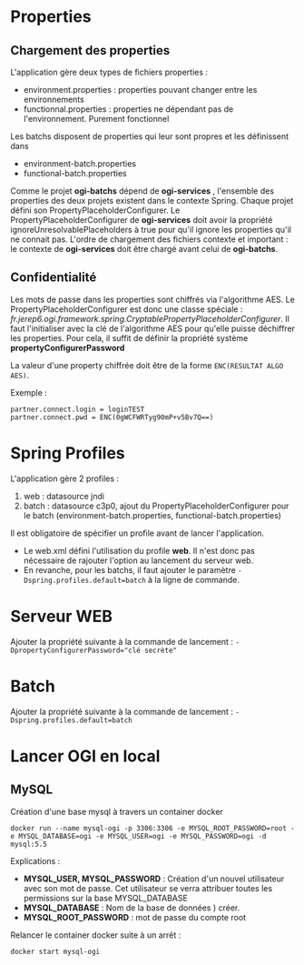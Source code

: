 Properties
===
Chargement des properties
---

L'application gère deux types de fichiers properties :
  
  * environment.properties : properties pouvant changer entre les environnements
  * functionnal.properties : properties ne dépendant pas de l'environnement. Purement fonctionnel
  
Les batchs disposent de properties qui leur sont propres et les définissent dans

  * environment-batch.properties
  * functional-batch.properties
  
Comme le projet **ogi-batchs** dépend de **ogi-services** , l'ensemble des properties des deux projets existent dans le contexte Spring. Chaque projet défini son PropertyPlaceholderConfigurer.
Le PropertyPlaceholderConfigurer de **ogi-services** doit avoir la propriété ignoreUnresolvablePlaceholders à true pour qu'il ignore les properties qu'il ne connait pas.
L'ordre de chargement des fichiers contexte et important : le contexte de **ogi-services** doit être chargé avant celui de **ogi-batchs**.

Confidentialité
---
Les mots de passe dans les properties sont chiffrés via l'algorithme AES.
Le PropertyPlaceholderConfigurer est donc une classe spéciale : *fr.jerep6.ogi.framework.spring.CryptablePropertyPlaceholderConfigurer*.
Il faut l'initialiser avec la clé de l'algorithme AES pour qu'elle puisse déchiffrer les properties. Pour cela, il suffit de définir la propriété système **propertyConfigurerPassword**

La valeur d'une property chiffrée doit être de la forme <code>ENC(RESULTAT ALGO AES)</code>.

Exemple :

	partner.connect.login = loginTEST
	partner.connect.pwd = ENC(0gWCFWRTyg90mP+v5Bv7Q==)

  
Spring Profiles
===
L'application gère 2 profiles :

 1. web : datasource jndi
 2. batch : datasource c3p0, ajout du PropertyPlaceholderConfigurer pour le batch (environment-batch.properties, functional-batch.properties)
 
Il est obligatoire de spécifier un profile avant de lancer l'application. 

  * Le web.xml défini l'utilisation du profile **web**. Il n'est donc pas nécessaire de rajouter l'option au lancement du serveur web.
  * En revanche, pour les batchs, il faut ajouter le paramètre <code>-Dspring.profiles.default=batch</code> à la ligne de commande.



Serveur WEB
===
Ajouter la propriété suivante à la commande de lancement :
<code>-DpropertyConfigurerPassword="clé secrète"</code>

Batch
===
Ajouter la propriété suivante à la commande de lancement :
<code>-Dspring.profiles.default=batch</code>




Lancer OGI en local
===

MySQL
---	
Création d'une base mysql à travers un container docker
```
docker run --name mysql-ogi -p 3306:3306 -e MYSQL_ROOT_PASSWORD=root -e MYSQL_DATABASE=ogi -e MYSQL_USER=ogi -e MYSQL_PASSWORD=ogi -d mysql:5.5
```
Explications : 
 * **MYSQL_USER, MYSQL_PASSWORD** : Création d'un nouvel utilisateur avec son mot de passe. Cet utilisateur se verra attribuer toutes les permissions sur la base MYSQL_DATABASE
 * **MYSQL_DATABASE** : Nom de la base de données ) créer.
 * **MYSQL_ROOT_PASSWORD** : mot de passe du compte root

Relancer le container docker suite à un arrêt :
```
docker start mysql-ogi
```